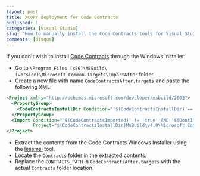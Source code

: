 ```yaml
---
layout: post
title: XCOPY deployment for Code Contracts
published: 1
categories: [Visual Studio]
slug: "How to manually install the Code Contracts tools for Visual Studio."
comments: [disqus]
---
```


If you don't wish to install [Code Contracts](http://research.microsoft.com/en-us/projects/contracts/) through the Windows Installer:

* Go to `\Program Files (x86)\MSBuild\(version)\Microsoft.Common.Targets\ImportAfter` folder.
* Create a new file with name `CodeContractsAfter.targets` and paste the following XML:

```xml
<Project xmlns="http://schemas.microsoft.com/developer/msbuild/2003">
  <PropertyGroup>
    <CodeContractsInstallDir Condition="'$(CodeContractsInstallDir)'==''">CONTRACTS_PATH</CodeContractsInstallDir>
  </PropertyGroup>
  <Import Condition="'$(CodeContractsImported)' != 'true' AND '$(DontImportCodeContracts)' != 'true'" 
          Project="$(CodeContractsInstallDir)MsBuild\v4.0\Microsoft.CodeContracts.targets" />
</Project>
```

* Extract the contents from the Code Contracts Windows Installer using the [lessmsi](https://code.google.com/p/lessmsi/) tool.
* Locate the `Contracts` folder in the extracted contents.
* Replace the `CONTRACTS_PATH` in `CodeContractsAfter.targets` with the actual `Contracts` folder location.